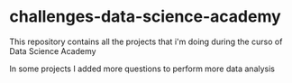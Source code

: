 # challenges-data-science-academy
This repository contains all the projects that i'm doing during the curso of Data Science Academy

In some projects I added more questions to perform more data analysis
